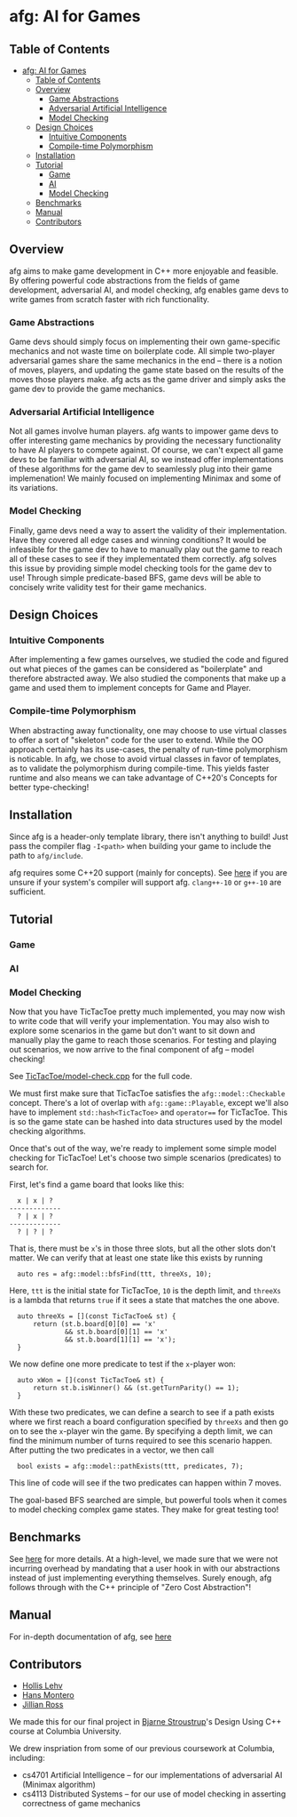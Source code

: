 afg: AI for Games
=================

Table of Contents
-----------------
- [afg: AI for Games](#afg-ai-for-games)
  - [Table of Contents](#table-of-contents)
  - [Overview](#overview)
    - [Game Abstractions](#game-abstractions)
    - [Adversarial Artificial Intelligence](#adversarial-artificial-intelligence)
    - [Model Checking](#model-checking)
  - [Design Choices](#design-choices)
    - [Intuitive Components](#intuitive-components)
    - [Compile-time Polymorphism](#compile-time-polymorphism)
  - [Installation](#installation)
  - [Tutorial](#tutorial)
    - [Game](#game)
    - [AI](#ai)
    - [Model Checking](#model-checking-1)
  - [Benchmarks](#benchmarks)
  - [Manual](#manual)
  - [Contributors](#contributors)

Overview
--------
afg aims to make game development in C++ more enjoyable and feasible. By
offering powerful code abstractions from the fields of game development,
adversarial AI, and model checking, afg enables game devs to write games from
scratch faster with rich functionality.

### Game Abstractions
Game devs should simply focus on implementing their own game-specific mechanics
and not waste time on boilerplate code. All simple two-player adversarial games
share the same mechanics in the end – there is a notion of moves, players, and
updating the game state based on the results of the moves those players make.
afg acts as the game driver and simply asks the game dev to provide the game
mechanics.

### Adversarial Artificial Intelligence
Not all games involve human players. afg wants to impower game devs to offer
interesting game mechanics by providing the necessary functionality to have AI
players to compete against. Of course, we can't expect all game devs to be
familiar with adversarial AI, so we instead offer implementations of these
algorithms for the game dev to seamlessly plug into their game implemenation! We
mainly focused on implementing Minimax and some of its variations.

### Model Checking
Finally, game devs need a way to assert the validity of their implementation.
Have they covered all edge cases and winning conditions? It would be infeasible
for the game dev to have to manually play out the game to reach all of these
cases to see if they implementated them correctly. afg solves this issue by
providing simple model checking tools for the game dev to use! Through simple
predicate-based BFS, game devs will be able to concisely write validity test for
their game mechanics.

Design Choices
--------------
### Intuitive Components
After implementing a few games ourselves, we studied the code and figured out
what pieces of the games can be considered as "boilerplate" and therefore
abstracted away. We also studied the components that make up a game and used
them to implement concepts for Game and Player.

### Compile-time Polymorphism
When abstracting away functionality, one may choose to use virtual classes to
offer a sort of "skeleton" code for the user to extend. While the OO approach
certainly has its use-cases, the penalty of run-time polymorphism is noticable.
In afg, we chose to avoid virtual classes in favor of templates, as to validate
the polymorphism during compile-time. This yields faster runtime and also means
we can take advantage of C++20's Concepts for better type-checking!

Installation
------------
Since afg is a header-only template library, there isn't anything to build! Just
pass the compiler flag `-I<path>` when building your game to include the path to
`afg/include`.

afg requires some C++20 support (mainly for concepts). See
[here](https://en.cppreference.com/w/cpp/compiler_support) if you are unsure if
your system's compiler will support afg. `clang++-10` or `g++-10` are
sufficient.

Tutorial
--------

### Game

### AI

### Model Checking
Now that you have TicTacToe pretty much implemented, you may now wish to write code that will verify your implementation. You may also wish to explore some scenarios in the game but don't want to sit down and manually play the game to reach those scenarios. For testing and playing out scenarios, we now arrive to the final component of afg – model checking!

See [TicTacToe/model-check.cpp](TicTacToe/model-check.cpp) for the full code.

We must first make sure that TicTacToe satisfies the `afg::model::Checkable` concept. There's a lot of overlap with `afg::game::Playable`, except we'll also have to implement `std::hash<TicTacToe>` and `operator==` for TicTacToe. This is so the game state can be hashed into data structures used by the model checking algorithms.

Once that's out of the way, we're ready to implement some simple model checking for TicTacToe! Let's choose two simple scenarios (predicates) to search for.

First, let's find a game board that looks like this:

      x | x | ?
    -------------
      ? | x | ?
    -------------
      ? | ? | ?

That is, there must be `x`'s in those three slots, but all the other slots don't matter. We can verify that at least one state like this exists by running

      auto res = afg::model::bfsFind(ttt, threeXs, 10);

Here, `ttt` is the initial state for TicTacToe, `10` is the depth limit, and `threeXs` is a lambda that returns `true` if it sees a state that matches the one above.

      auto threeXs = [](const TicTacToe& st) {
          return (st.b.board[0][0] == 'x'
                  && st.b.board[0][1] == 'x'
                  && st.b.board[1][1] == 'x');
      }

We now define one more predicate to test if the `x`-player won:

      auto xWon = [](const TicTacToe& st) {
          return st.b.isWinner() && (st.getTurnParity() == 1); 
      }

With these two predicates, we can define a search to see if a path exists where we first reach a board configuration specified by `threeXs` and then go on to see the `x`-player win the game. By specifying a depth limit, we can find the minimum number of turns required to see this scenario happen. After putting the two predicates in a vector, we then call

      bool exists = afg::model::pathExists(ttt, predicates, 7);

This line of code will see if the two predicates can happen within 7 moves.

The goal-based BFS searched are simple, but powerful tools when it comes to model checking complex game states. They make for great testing too!

Benchmarks
----------
See [here](docs/benchmarks.md) for more details. At a high-level, we made sure that we were not incurring overhead by mandating that a user hook in with our abstractions instead of just implementing everything themselves. Surely enough, afg follows through with the C++ principle of "Zero Cost Abstraction"!

Manual
------
For in-depth documentation of afg, see [here](docs/manual.md)

Contributors
------------
- [Hollis Lehv](https://github.com/hlehv)
- [Hans Montero](https://github.com/hmontero1205)
- [Jillian Ross](https://github.com/rossjillian)
  
We made this for our final project in [Bjarne
Stroustrup](https://www.stroustrup.com/)'s Design Using C++ course at Columbia
University.

We drew inspriation from some of our previous coursework at Columbia, including:
- cs4701 Artificial Intelligence – for our implementations of adversarial AI
  (Minimax algorithm)
- cs4113 Distributed Systems – for our use of model checking in asserting
  correctness of game mechanics
